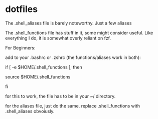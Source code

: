 # dotfiles

The .shell_aliases file is barely noteworthy. Just a few aliases

The .shell_functions file has stuff in it, some might consider useful.
Like everything I do, it is somewhat overly reliant on fzf.

For Beginners:

add to your .bashrc or .zshrc (the functions/aliases work in both):

if [ -e $HOME/.shell_functions ]; then

source $HOME/.shell_functions
        
fi

for this to work, the file has to be in your ~/ directory.

for the aliases file, just do the same. replace .shell_functions with .shell_aliases obvoiusly.


